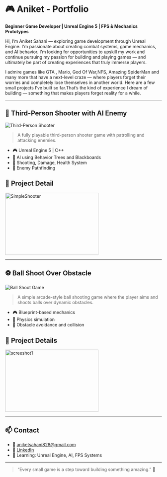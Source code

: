 # 🎮 Aniket - Portfolio

**Beginner Game Developer | Unreal Engine 5 | FPS & Mechanics Prototypes**

Hi, I’m Aniket Sahani — exploring game development through Unreal Engine. I'm passionate about creating combat systems, game mechanics, and AI behavior. I'm looking for opportunities to upskill my work and continue pursuing my passion for building and playing games — and ultimately be part of creating experiences that truly immerse players.

I admire games like GTA , Mario, God Of War,NFS, Amazing SpiderMan and many more that have a next-level craze — where players forget their worries and completely lose themselves in another world. 
Here are a few small projects I’ve built so far.That’s the kind of experience I dream of building — something that makes players forget reality for a while.

---

## 🔫 Third-Person Shooter with AI Enemy

![Third-Person Shooter](assets/third-person-shooter.gif)

> A fully playable third-person shooter game with patrolling and attacking enemies.

- 🎮 Unreal Engine 5 | C++
- 🧠 AI using Behavior Trees and Blackboards
- 🔫 Shooting, Damage, Health System
- 👣 Enemy Pathfinding
  
## 📂 Project Detail 
 [<img width="300" height="200" alt="SimpleShooter" src="https://github.com/user-attachments/assets/7e295e52-4c35-42a9-8d4d-78d79692cdd5" />](https://github.com/Aniket404Code/Third-Person-Shooter.git)

---

## ⚽ Ball Shoot Over Obstacle

![Ball Shoot Game](assets/ball-shoot-game.gif)

> A simple arcade-style ball shooting game where the player aims and shoots balls over dynamic obstacles.

- 🎮 Blueprint-based mechanics
- 📐 Physics simulation
- 🧱 Obstacle avoidance and collision

## 📂 Project Details
[<img width="300" height="200" alt="screeshot1" src="https://github.com/user-attachments/assets/ae828cd4-d8cd-491e-91da-9a2a7e741665" />](https://github.com/Aniket404Code/Ball-Shoot.git)

---

## 📫 Contact

- 📧 aniketsahani828@gmail.com
- 💼 [LinkedIn](www.linkedin.com/in/aniket-sahani-bb90ab225) 
- 🧠 Learning: Unreal Engine, AI, FPS Systems

---

> “Every small game is a step toward building something amazing.” 🚀
